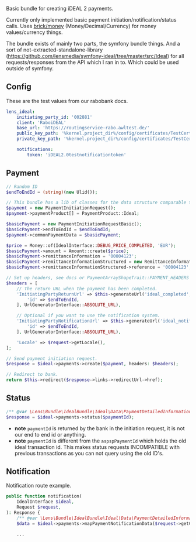 Basic bundle for creating iDEAL 2 payments.

Currently only implemented basic payment initiation/notification/status calls. Uses [brick/money](https://github.com/brick/money) (Money/Decimal/Currency) for money values/currency things.

The bundle exists of mainly two parts, the symfony bundle things. And a sort of not-extracted-standalone-library (https://github.com/lensmedia/symfony-ideal/tree/master/src/Ideal) for all requests/responses from the API which I ran in to. Which could be used outside of symfony.

## Config
These are the test values from our rabobank docs.
```yaml
lens_ideal:
    initiating_party_id: '002881'
    client: 'RaboiDEAL'
    base_url: 'https://routingservice-rabo.awltest.de/'
    public_key_path: '%kernel.project_dir%/config/certificates/TestCertificatesiDEAL.2.0.pem'
    private_key_path: '%kernel.project_dir%/config/certificates/TestCertificatesiDEAL.2.0.key'

    notifications:
        token: 'iDEAL2.0testnotificationtoken'
```

## Payment
```php
// Random ID
$endToEndId = (string)(new Ulid());

// This bundle has a lib of classes for the data structure comparable to the open banking one.
$payment = new PaymentInitiationRequest();
$payment->paymentProduct[] = PaymentProduct::Ideal;

$basicPayment = new PaymentInitiationRequestBasic();
$basicPayment->endToEndId = $endToEndId;
$payment->commonPaymentData = $basicPayment;

$price = Money::of(IdealInterface::DEBUG_PRICE_COMPLETED, 'EUR');
$basicPayment->amount = Amount::create($price);
$basicPayment->remittanceInformation = '00004123';
$basicPayment->remittanceInformationStructured = new RemittanceInformationStructured();
$basicPayment->remittanceInformationStructured->reference = '00004123';

// Set up headers, see docs or PaymentArrayShapeTrait::PAYMENT_HEADERS
$headers = [
    // The return URL when the payment has been completed.
    'InitiatingPartyReturnUrl' => $this->generateUrl('ideal_completed', [
        'id' => $endToEndId,
    ], UrlGeneratorInterface::ABSOLUTE_URL),

    // Optional if you want to use the notification system.
    'InitiatingPartyNotificationUrl' => $this->generateUrl('ideal_notification', [
        'id' => $endToEndId,
    ], UrlGeneratorInterface::ABSOLUTE_URL),

    'Locale' => $request->getLocale(),
];

// Send payment initiation request.
$response = $ideal->payments->create($payment, headers: $headers);

// Redirect to bank.
return $this->redirect($response->links->redirectUrl->href);
```

## Status
```php
/** @var \Lens\Bundle\IdealBundle\Ideal\Data\PaymentDetailedInformation $response */
$response = $ideal->payments->status($paymentId);
```

* **note** `paymentId` is returned by the bank in the initiation request, it is not our end to end id or anything.
* **note** `paymentId` is different from the `aspspPaymentId` which holds the old ideal transaction id. This makes status requests INCOMPATIBLE with previous transactions as you can not query using the old ID's.

## Notification
Notification route example.
```php
public function notification(
    IdealInterface $ideal,
    Request $request,
): Response {
    /** @var \Lens\Bundle\IdealBundle\Ideal\Data\PaymentDetailedInformation $data */
    $data = $ideal->payments->mapPaymentNotificationData($request->getContent());

    ...
```
